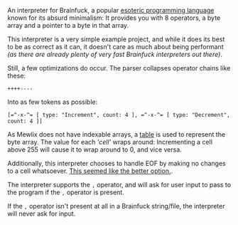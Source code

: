 An interpreter for Brainfuck, a popular [esoteric programming language](https://esolangs.org/wiki/Brainfuck) known for its absurd minimalism: It provides you with 8 operators, a byte array and a pointer to a byte in that array.

This interpreter is a very simple example project, and while it does its best to be as correct as it can, it doesn't care as much about being performant *(as there are already plenty of very fast Brainfuck interpreters out there)*.

Still, a few optimizations do occur. The parser collapses operator chains like these:
```bf
++++----
```
Into as few tokens as possible:
```mewlix
[=^-x-^= [ type: "Increment", count: 4 ], =^-x-^= [ type: "Decrement", count: 4 ]]
```

As Mewlix does not have indexable arrays, a [table](https://github.com/KBMackenzie/mewlix/wiki/std#stdtable) is used to represent the byte array. The value for each *'cell'* wraps around: Incrementing a cell above 255 will cause it to wrap around to 0, and vice versa.

Additionally, this interpreter chooses to handle EOF by making no changes to a cell whatsoever. [This seemed like the better option.](https://esolangs.org/wiki/Brainfuck#EOF).

The interpreter supports the `,` operator, and will ask for user input to pass to the program if the `,` operator is present.

If the `,` operator isn't present at all in a Brainfuck string/file, the interpreter will never ask for input.
